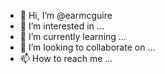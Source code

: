 - 👋 Hi, I’m @earmcguire
- 👀 I’m interested in ...
- 🌱 I’m currently learning ...
- 💞️ I’m looking to collaborate on ...
- 📫 How to reach me ...

<!---
earmcguire/earmcguire is a ✨ special ✨ repository because its `README.md` (this file) appears on your GitHub profile.
You can click the Preview link to take a look at your changes.
--->
